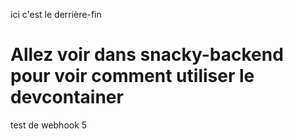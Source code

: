 ici c'est le derrière-fin

# Allez voir dans snacky-backend pour voir comment utiliser le devcontainer

test de webhook 5
